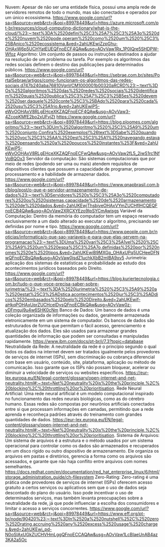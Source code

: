 Nuvem: Apesar de não ser uma entidade física, possui uma ampla rede de servidores remotos de todo o mundo, mas são conectados e operados por um único ecossistema.
https://www.google.com/url?sa=t&source=web&rct=j&opi=89978449&url=https://azure.microsoft.com/pt-br/resources/cloud-computing-dictionary/what-is-the-cloud/%23:~:text%3DA%2520defini%25C3%25A7%25C3%25A3o%2520de%2520nuvem%2520pode,operam%2520como%2520um%2520%25C3%25BAnico%2520ecossistema.&ved=2ahUKEwiZzpGhu-OHAxW6p5UCHYatEUEQFnoECF4QAw&usg=AOvVaw1Rx_1P0IQre5SHDPW-Wfoz
Algoritmo: Um conjunto de passos ou instruções destinados a ajudar na resolução de um problema ou tarefa. Por exemplo os algoritmos das redes sociais definem o destino das publicações para determinados públicos.
https://www.google.com/url?sa=t&source=web&rct=j&opi=89978449&url=https://sebrae.com.br/sites/PortalSebrae/artigos/como-funcionam-os-algoritmos-das-redes-sociais,d747b240aba76810VgnVCM1000001b00320aRCRD%23:~:text%3DOs%2520algoritmos%2520das%2520redes%2520sociais%2520identificam%2520quais%2520publica%25C3%25A7%25C3%25B5es%2520devem%2520ser,daquele%2520conte%25C3%25BAdo%2520para%2520cada%2520usu%25C3%25A1rio.&ved=2ahUKEwiP5-eWvOOHAxV8RLgEHceXKZAQFnoECF4QAw&usg=AOvVaw3-4ZcopKMfE2bo2xUFvjZt
https://www.google.com/url?sa=t&source=web&rct=j&opi=89978449&url=https://blog.ploomes.com/algoritmo/%23:~:text%3DUm%2520algoritmo%2520%25C3%25A9%2520um%2520conjunto,Confira%2520exemplos!%26text%3DSabe%2520quando%2520voc%25C3%25AA%2520est%25C3%25A1%2520navegando,estava%2520pensando%2520a%2520poucos%2520instantes%253F&ved=2ahUKEwiP5-eWvOOHAxV8RLgEHceXKZAQFnoECFwQAw&usg=AOvVaw2fL5_2iwS1rc1NfVoBQOx3
Servidor da computação: São sistemas computacionais que por meio de redes (podendo ser uma ou mais) atendem requisitos de dispositivos clientes que possuem a capacidade de programar, promover processamento e a habilidade de armazenar dados.
https://www.google.com/url?sa=t&source=web&rct=j&opi=89978449&url=https://www.qnapbrasil.com.br/blog/post/o-que-e-servidor-armazenamento-de-dados%23:~:text%3DServidores%2520s%25C3%25A3o%2520computadores%2520ou%2520sistemas,capacidade%2520de%2520armazenamento%2520de%2520dados.&ved=2ahUKEwjThsbjveOHAxVYmZUCHflHCQEQFnoECB4QAw&usg=AOvVaw2XRCXYEzo9IpSYCmAwisgs 
Variável da Computação: Dentro da memória do computador tem um espaço reservado exclusivamente a um dado alterado ao executar o algoritmo, precisando ser definidas por nome e tipo.
https://www.google.com/url?sa=t&source=web&rct=j&opi=89978449&url=https://www.people.com.br/noticias/informatica/o-que-sao-variaveis-e-para-que-elas-servem-na-programacao%23:~:text%3DUma%2520vari%25C3%25A1vel%2520%25C3%25A9%2520um%2520espa%25C3%25A7o,definidas%2520por%2520nomes%2520e%2520tipos.&ved=2ahUKEwiB9MXGp_OHAxUPq5UCHeeDFNwQFnoECBsQAw&usg=AOvVaw0jsdZ1uchkXbB2mIBA9xv5 
Jurimetria: aplicação dos sistemas de estatísticas e probabilidade ao estudo dos acontecimentos jurídicos baseados pelo Direito.
https://www.google.com/url?sa=t&source=web&rct=j&opi=89978449&url=https://blog.kuriertecnologia.com.br/tudo-o-que-voce-precisa-saber-sobre-jurimetria/%23:~:text%3DA%2520jurimetria%2520%25C3%25A9%2520a%2520estat%25C3%25ADstica,acontecimentos%2520jur%25C3%25ADdicos%2520embasados%2520pelo%2520Direito.&ved=2ahUKEwif-aHkqPOHAxUprZUCHceIDysQFnoECBkQAw&usg=AOvVaw0z-vDFmguj9u4w6SHK0cNm 
Banco de Dados: Um banco de dados é uma coleção organizada de informações ou dados, geralmente armazenada eletronicamente em um sistema de computador. Os bancos de dados são estruturados de forma que permitam o fácil acesso, gerenciamento e atualização dos dados. Eles são usados para armazenar grandes quantidades de informação que podem ser consultadas e manipuladas rapidamente.
https://www.ibm.com/docs/pt-br/i/7.3?topic=database
Neutralidade da Rede: A neutralidade da rede é o princípio segundo o qual todos os dados na internet devem ser tratados igualmente pelos provedores de serviços de internet (ISPs), sem discriminação ou cobrança diferencial com base em usuário, conteúdo, site, plataforma, aplicação ou método de comunicação. Isso garante que os ISPs não possam bloquear, acelerar ou diminuir a velocidade de serviços ou websites específicos.
https://eur-lex.europa.eu/EN/legal-content/glossary/open-internet-and-net-neutrality.html#:~:text=Net%20neutrality%20is%20the%20principle,%2C%20blocking%2C%20throttling%20or%20prioritisation.
Rede Neural Artificial:  Uma rede neural artificial é um modelo computacional inspirado no funcionamento das redes neurais biológicas, como as do cérebro humano. Essas redes são compostas por neurônios artificiais conectados entre si que processam informações em camadas, permitindo que a rede aprenda e reconheça padrões através do treinamento com grandes quantidades de dados.
https://eur-lex.europa.eu/EN/legal-content/glossary/open-internet-and-net-neutrality.html#:~:text=Net%20neutrality%20is%20the%20principle,%2C%20blocking%2C%20throttling%20or%20prioritisation.
Sistema de Arquivos: Um sistema de arquivos é a estrutura e o método usados por um sistema operacional para controlar como os dados são armazenados e recuperados em um disco rígido ou outro dispositivo de armazenamento. Ele organiza os arquivos em pastas e diretórios, gerencia a forma como os arquivos são acessados, e garante que não haja conflito entre arquivos com nomes semelhantes.
https://docs.redhat.com/en/documentation/red_hat_enterprise_linux/6/html/storage_administration_guide/ch-filesystem
Zero-Rating:  Zero-rating é uma prática onde provedores de serviços de internet (ISPs) oferecem acesso gratuito a certos serviços ou aplicativos sem que o uso de dados seja descontado do plano do usuário. Isso pode incentivar o uso de determinados serviços, mas também levanta preocupações sobre a neutralidade da rede, já que pode influenciar a escolha dos consumidores e limitar o acesso a serviços concorrentes.
https://www.google.com/url?sa=t&source=web&rct=j&opi=89978449&url=https://www.eff.org/pt-br/node/90420%23:~:text%3DIn%2520a%2520nutshell%252C%2520zero%252Drating,accruing%2520any%2520excess%2520usage%2520charges.&ved=2ahUKEwi_pd-N0oSIAxUGkZUCHVHmLggQFnoECCAQAw&usg=AOvVaw1LcBIaeUnAB4az3KA2a5Oc
